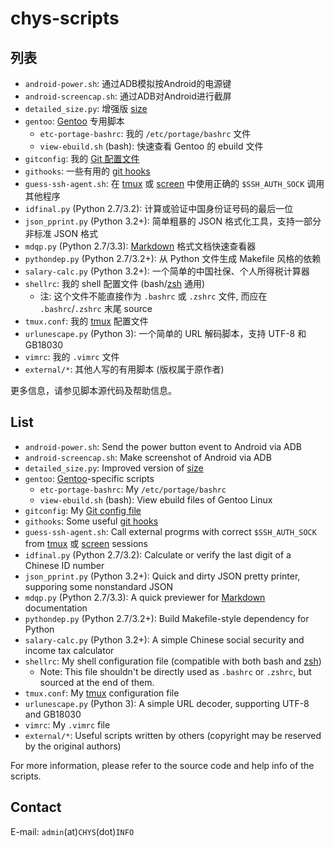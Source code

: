 # chys-scripts #

## 列表 ##

* `android-power.sh`: 通过ADB模拟按Android的电源键
* `android-screencap.sh`: 通过ADB对Android进行截屏
* `detailed_size.py`: 增强版 [size](http://linux.die.net/man/1/size)
* `gentoo`: [Gentoo](http://gentoo.org/) 专用脚本
    * `etc-portage-bashrc`: 我的 `/etc/portage/bashrc` 文件
    + `view-ebuild.sh` (bash): 快速查看 Gentoo 的 ebuild 文件
* `gitconfig`: 我的 [Git 配置文件](https://www.kernel.org/pub/software/scm/git/docs/git-config.html)
* `githooks`: 一些有用的 [git hooks](http://www.git-scm.com/book/en/Customizing-Git-Git-Hooks)
* `guess-ssh-agent.sh`: 在 [tmux](http://tmux.sourceforge.net/) 或 [screen](http://www.gnu.org/software/screen/) 中使用正确的 `$SSH_AUTH_SOCK` 调用其他程序
* `idfinal.py` (Python 2.7/3.2): 计算或验证中国身份证号码的最后一位
* `json_pprint.py` (Python 3.2+): 简单粗暴的 JSON 格式化工具，支持一部分非标准 JSON 格式
* `mdqp.py` (Python 2.7/3.3): [Markdown](http://en.wikipedia.org/wiki/Markdown) 格式文档快速查看器
* `pythondep.py` (Python 2.7/3.2+): 从 Python 文件生成 Makefile 风格的依赖
* `salary-calc.py` (Python 3.2+): 一个简单的中国社保、个人所得税计算器
* `shellrc`: 我的 shell 配置文件 (bash/[zsh](http://www.zsh.org) 通用)
    + 注: 这个文件不能直接作为 `.bashrc` 或 `.zshrc` 文件, 而应在 `.bashrc`/`.zshrc` 末尾 source
* `tmux.conf`: 我的 [tmux](http://tmux.sourceforge.net/) 配置文件
* `urlunescape.py` (Python 3): 一个简单的 URL 解码脚本，支持 UTF-8 和 GB18030
* `vimrc`: 我的 `.vimrc` 文件
* `external/*`: 其他人写的有用脚本 (版权属于原作者)

更多信息，请参见脚本源代码及帮助信息。

## List ##

* `android-power.sh`: Send the power button event to Android via ADB
* `android-screencap.sh`: Make screenshot of Android via ADB
* `detailed_size.py`: Improved version of [size](http://linux.die.net/man/1/size)
* `gentoo`: [Gentoo](http://gentoo.org/)-specific scripts
    * `etc-portage-bashrc`: My `/etc/portage/bashrc`
    + `view-ebuild.sh` (bash): View ebuild files of Gentoo Linux
* `gitconfig`: My [Git config file](https://www.kernel.org/pub/software/scm/git/docs/git-config.html)
* `githooks`: Some useful [git hooks](http://www.git-scm.com/book/en/Customizing-Git-Git-Hooks)
* `guess-ssh-agent.sh`: Call external progrms with correct `$SSH_AUTH_SOCK` from [tmux](http://tmux.sourceforge.net/) 或 [screen](http://www.gnu.org/software/screen/) sessions
* `idfinal.py` (Python 2.7/3.2): Calculate or verify the last digit of a Chinese ID number
* `json_pprint.py` (Python 3.2+): Quick and dirty JSON pretty printer, supporing some nonstandard JSON
* `mdqp.py` (Python 2.7/3.3): A quick previewer for [Markdown](http://en.wikipedia.org/wiki/Markdown) documentation
* `pythondep.py` (Python 2.7/3.2+): Build Makefile-style dependency for Python
* `salary-calc.py` (Python 3.2+): A simple Chinese social security and income tax calculator
* `shellrc`: My shell configuration file (compatible with both bash and [zsh](http://www.zsh.org))
    - Note: This file shouldn't be directly used as `.bashrc` or `.zshrc`, but sourced at the end of them.
* `tmux.conf`: My [tmux](http://tmux.sourceforge.net/) configuration file
* `urlunescape.py` (Python 3): A simple URL decoder, supporting UTF-8 and GB18030
* `vimrc`: My `.vimrc` file
* `external/*`: Useful scripts written by others (copyright may be reserved by the original authors)

For more information, please refer to the source code and help info of the scripts.

## Contact ##

E-mail: `admin`(at)`CHYS`(dot)`INFO`
